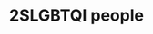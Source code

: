 ---
title: 2SLGBTQI people
longTitle: '2SLGBTQI+ people'
tags:
- gccommon
broaderTerm:
- "[[Transgender people Gay people Bisexual people Gend]]"
narrowerTerm:
- "[[Minorities]]"
use:
- "[[LGBTQIA2 people LGBTQ2 people LGBTQ2 people LGBTI ]]"
---
